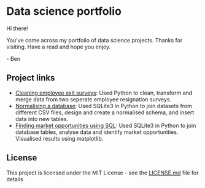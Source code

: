 # Data science portfolio

Hi there!

You've come across my portfolio of data science projects. Thanks for visiting. Have a read and hope you enjoy.

\- Ben

## Project links
* [Cleaning employee exit surveys](https://github.com/benjohnston94/data_science_portfolio/blob/master/Cleaning%20employee%20exit%20surveys/Cleaning%20employee%20exit%20surveys.ipynb): Used Python to clean, transform and merge data from two seperate employee resignation surveys.
* [Normalising a database](https://github.com/benjohnston94/data-science-portfolio/blob/master/Normalising%20a%20database/Project:%20SQL%20database%20design.ipynb): Used SQLite3 in Python to join datasets from different CSV files, design and create a normalised schema, and insert data into new tables.
* [Finding market opportunities using SQL](https://github.com/benjohnston94/data-science-portfolio/blob/master/Analysing%20market%20opportunities%20(SQL)/Project:%20Analysing%20market%20opportunities%20with%20SQL.ipynb): Used SQLite3 in Python to join database tables, analyse data and identify market opportunities. Visualised results using matplotlib.

## License

This project is licensed under the MIT License - see the [LICENSE.md](LICENSE.md) file for details

